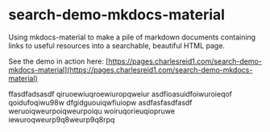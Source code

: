 # search-demo-mkdocs-material

Using mkdocs-material to make a pile of markdown documents containing links
to useful resources into a searchable, beautiful HTML page.

See the demo in action here: [https://pages.charlesreid1.com/search-demo-mkdocs-material](https://pages.charlesreid1.com/search-demo-mkdocs-material)

ffasdfadsasdf
qiruoewiuqroewiuropqweiur
asdfioasuidfoiwuroieqof
qoidufoqiwu98w
dfgidguouiqwfiuiopw
asdfasfasdfasdf
weruoiqweurpoiqweurpoiqu
woiruqorieuqiopruwe
iewuroqweurp9q8weurp9q8rpq

